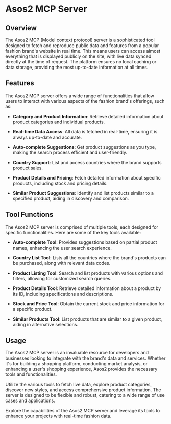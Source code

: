 # Asos2 MCP Server

## Overview

The Asos2 MCP (Model context protocol) server is a sophisticated tool designed to fetch and reproduce public data and features from a popular fashion brand's website in real time. This means users can access almost everything that is displayed publicly on the site, with live data synced directly at the time of request. The platform ensures no local caching or data storage, providing the most up-to-date information at all times.

## Features

The Asos2 MCP server offers a wide range of functionalities that allow users to interact with various aspects of the fashion brand's offerings, such as:

- **Category and Product Information**: Retrieve detailed information about product categories and individual products.

- **Real-time Data Access**: All data is fetched in real-time, ensuring it is always up-to-date and accurate.

- **Auto-complete Suggestions**: Get product suggestions as you type, making the search process efficient and user-friendly.

- **Country Support**: List and access countries where the brand supports product sales.

- **Product Details and Pricing**: Fetch detailed information about specific products, including stock and pricing details.

- **Similar Product Suggestions**: Identify and list products similar to a specified product, aiding in discovery and comparison.

## Tool Functions

The Asos2 MCP server is comprised of multiple tools, each designed for specific functionalities. Here are some of the key tools available:

- **Auto-complete Tool**: Provides suggestions based on partial product names, enhancing the user search experience.

- **Country List Tool**: Lists all the countries where the brand's products can be purchased, along with relevant data codes.

- **Product Listing Tool**: Search and list products with various options and filters, allowing for customized search queries.

- **Product Details Tool**: Retrieve detailed information about a product by its ID, including specifications and descriptions.

- **Stock and Price Tool**: Obtain the current stock and price information for a specific product.

- **Similar Products Tool**: List products that are similar to a given product, aiding in alternative selections.

## Usage

The Asos2 MCP server is an invaluable resource for developers and businesses looking to integrate with the brand's data and services. Whether it's for building a shopping platform, conducting market analysis, or enhancing a user's shopping experience, Asos2 provides the necessary tools and functionalities.

Utilize the various tools to fetch live data, explore product categories, discover new styles, and access comprehensive product information. The server is designed to be flexible and robust, catering to a wide range of use cases and applications.

Explore the capabilities of the Asos2 MCP server and leverage its tools to enhance your projects with real-time fashion data.
